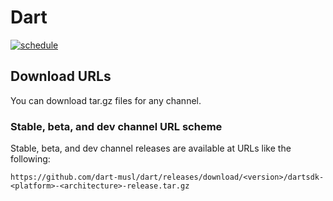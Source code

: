 # Dart

[![schedule](https://github.com/dart-musl/dart/actions/workflows/schedule.yml/badge.svg)](https://github.com/dart-musl/dart/actions/workflows/schedule.yml)

## Download URLs

You can download tar.gz files for any channel.

### Stable, beta, and dev channel URL scheme

Stable, beta, and dev channel releases are available at URLs like the following:

```
https://github.com/dart-musl/dart/releases/download/<version>/dartsdk-<platform>-<architecture>-release.tar.gz
```
